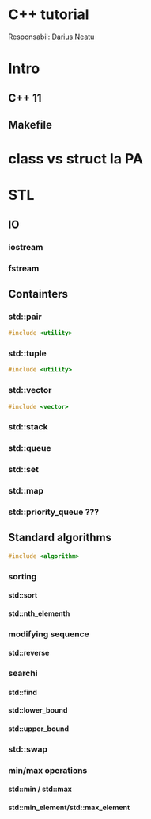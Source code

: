 # C++ tutorial
Responsabil: [Darius Neatu](neatudarius@gmail.com)

# Intro
## C++ 11

## Makefile

# class vs struct la PA
 
# STL

## IO
### iostream

### fstream

## Containters
### std::pair
``` cpp
#include <utility>
```

### std::tuple
``` cpp
#include <utility>
```
### std::vector
``` cpp
#include <vector>
```

### std::stack
### std::queue
### std::set
### std::map
### std::priority_queue ???

## Standard algorithms
``` cpp
#include <algorithm>
```

### sorting
#### std::sort
#### std::nth_elementh

### modifying sequence
#### std::reverse

### searchi
#### std::find
#### std::lower_bound
#### std::upper_bound


### std::swap
### min/max operations
#### std::min / std::max
#### std::min_element/std::max_element

<!--stackedit_data:
eyJoaXN0b3J5IjpbMjA4MDg4MTI4NF19
-->